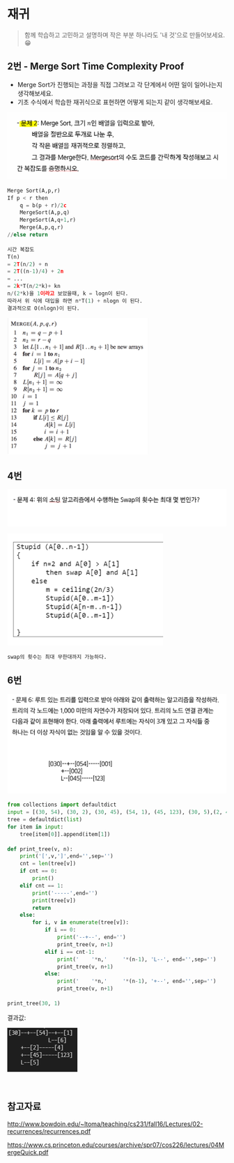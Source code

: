 # 재귀

> 함께 학습하고 고민하고 설명하며 작은 부분 하나라도 '내 것'으로 만들어보세요. 😁




## 2번 - Merge Sort Time Complexity Proof

- Merge Sort가 진행되는 과정을 직접 그려보고 각 단계에서 어떤 일이 일어나는지 생각해보세요.
- 기초 수식에서 학습한 재귀식으로 표현하면 어떻게 되는지 같이 생각해보세요.

![재귀_2](5_재귀.assets/재귀_2.PNG)

```python
Merge Sort(A,p,r)
If p < r then
    q = b(p + r)/2c
    MergeSort(A,p,q)
    MergeSort(A,q+1,r)
    Merge(A,p,q,r)
//else return

시간 복잡도
T(n)
= 2T(n/2) + n
= 2T((n-1)/4) + 2n
= ...
= 2k*T(n/2*k)+ kn
n/(2*k)을 1이라고 보았을때, k = logn이 된다.
따라서 위 식에 대입을 하면 n*T(1) + nlogn 이 된다.
결과적으로 O(nlogn)이 된다. 
```

![image-20210928133733492](5_재귀.assets/image-20210928133733492.png)





## 4번 

![image-20210925231537705](5_재귀.assets/image-20210925231537705.png)

![image-20210928135358123](5_재귀.assets/image-20210928135358123.png)

```
swap의 횟수는 최대 무한대까지 가능하다.
```



## 6번

![image-20210926214721791](5_재귀.assets/image-20210926214721791.png)

```python
from collections import defaultdict
input = [(30, 54), (30, 2), (30, 45), (54, 1), (45, 123), (30, 5),(2, 4), (54, 6)]
tree = defaultdict(list)
for item in input:
    tree[item[0]].append(item[1])
    
def print_tree(v, n):
    print('[',v,']',end='',sep='')
    cnt = len(tree[v])
    if cnt == 0:
        print()
    elif cnt == 1:
        print('-----',end='')
        print(tree[v])
        return
    else:
        for i, v in enumerate(tree[v]):
            if i == 0:
                print('--+--', end='')
                print_tree(v, n+1)
            elif i == cnt-1:
                print('    '*n,'     '*(n-1), 'L--', end='',sep='')
                print_tree(v, n+1)
            else:
                print('    '*n,'     '*(n-1), '+--', end='',sep='')
                print_tree(v, n+1)

print_tree(30, 1)
```

결과값:

![image-20210928145155983](5_재귀.assets/image-20210928145155983.png)

​											




## 참고자료

http://www.bowdoin.edu/~ltoma/teaching/cs231/fall16/Lectures/02-recurrences/recurrences.pdf

https://www.cs.princeton.edu/courses/archive/spr07/cos226/lectures/04MergeQuick.pdf